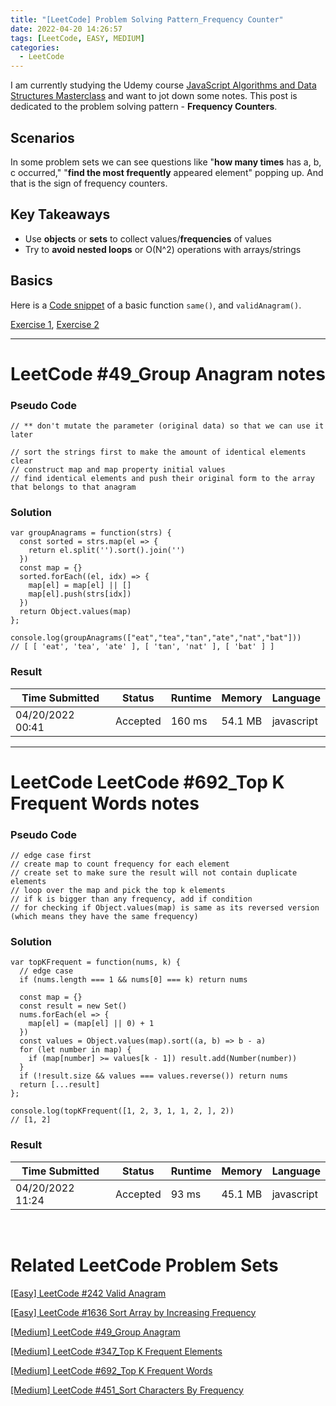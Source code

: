 ```yaml
---
title: "[LeetCode] Problem Solving Pattern_Frequency Counter"
date: 2022-04-20 14:26:57
tags: [LeetCode, EASY, MEDIUM]
categories:
  - LeetCode
---
```


I am currently studying the Udemy course [JavaScript Algorithms and Data Structures Masterclass](https://www.udemy.com/course/js-algorithms-and-data-structures-masterclass/) and want to jot down some notes. This post is dedicated to the problem solving pattern - **Frequency Counters**.

## **Scenarios**
In some problem sets we can see questions like "**how many times** has a, b, c occurred," "**find the most frequently** appeared element" popping up. And that is the sign of frequency counters.

## **Key Takeaways**
- Use **objects** or **sets** to collect values/**frequencies** of values
- Try to **avoid nested loops** or O(N^2) operations with arrays/strings

## **Basics**
Here is a [Code snippet](https://replit.com/@sherry21/Pattern-Frequency-Counter) of a basic function `same()`, and `validAnagram()`.

[Exercise 1](https://replit.com/@sherry21/Excercise-1-Frequency-Counter), [Exercise 2](https://replit.com/@sherry21/Excercise-2-Frequency-Counter#index.js)

<!-- more -->


---

# **LeetCode #49_Group Anagram notes**

### **Pseudo Code**
```
// ** don't mutate the parameter (original data) so that we can use it later

// sort the strings first to make the amount of identical elements clear
// construct map and map property initial values
// find identical elements and push their original form to the array that belongs to that anagram
```

### **Solution**

```
var groupAnagrams = function(strs) {
  const sorted = strs.map(el => {
    return el.split('').sort().join('')
  })
  const map = {}
  sorted.forEach((el, idx) => {
    map[el] = map[el] || []
    map[el].push(strs[idx])
  })
  return Object.values(map)
};

console.log(groupAnagrams(["eat","tea","tan","ate","nat","bat"]))
// [ [ 'eat', 'tea', 'ate' ], [ 'tan', 'nat' ], [ 'bat' ] ]
```

### **Result**
| Time Submitted | Status | Runtime | Memory | Language |
| --- | ---| ---| ---| ---|
| 04/20/2022 00:41 | Accepted | 160 ms | 54.1 MB | javascript |


---

# **LeetCode LeetCode #692_Top K Frequent Words notes**

### **Pseudo Code**
```
// edge case first
// create map to count frequency for each element 
// create set to make sure the result will not contain duplicate elements
// loop over the map and pick the top k elements
// if k is bigger than any frequency, add if condition
// for checking if Object.values(map) is same as its reversed version (which means they have the same frequency)
```

### **Solution**

```
var topKFrequent = function(nums, k) {
  // edge case
  if (nums.length === 1 && nums[0] === k) return nums  
  
  const map = {}
  const result = new Set()
  nums.forEach(el => {
    map[el] = (map[el] || 0) + 1
  })
  const values = Object.values(map).sort((a, b) => b - a)
  for (let number in map) {
    if (map[number] >= values[k - 1]) result.add(Number(number))
  }
  if (!result.size && values === values.reverse()) return nums  
  return [...result]
};

console.log(topKFrequent([1, 2, 3, 1, 1, 2, ], 2))
// [1, 2]
```

### **Result**
| Time Submitted | Status | Runtime | Memory | Language |
| --- | ---| ---| ---| ---|
| 04/20/2022 11:24	 | Accepted | 93 ms | 45.1 MB | javascript |



 <br />

# **Related LeetCode Problem Sets**
[[Easy] LeetCode #242 Valid Anagram](https://leetcode.com/problems/valid-anagram)

[[Easy] LeetCode #1636 Sort Array by Increasing Frequency](https://leetcode.com/problems/sort-array-by-increasing-frequency)

[[Medium] LeetCode #49_Group Anagram](https://leetcode.com/problems/group-anagrams) 

[[Medium] LeetCode #347_Top K Frequent Elements](https://leetcode.com/problems/top-k-frequent-elements)

[[Medium] LeetCode #692_Top K Frequent Words](https://leetcode.com/problems/top-k-frequent-words) 

[[Medium] LeetCode #451_Sort Characters By Frequency](https://leetcode.com/problems/sort-characters-by-frequency)
